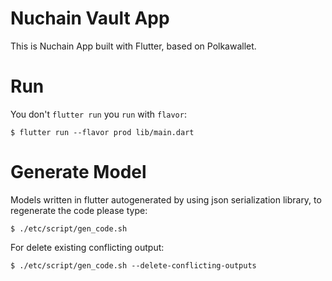 # Nuchain Vault App

This is Nuchain App built with Flutter, based on Polkawallet.

# Run

You don't `flutter run` you `run` with `flavor`:

```
$ flutter run --flavor prod lib/main.dart
```

# Generate Model

Models written in flutter autogenerated by using json serialization library,
to regenerate the code please type:

```
$ ./etc/script/gen_code.sh
```

For delete existing conflicting output:

```
$ ./etc/script/gen_code.sh --delete-conflicting-outputs
```


